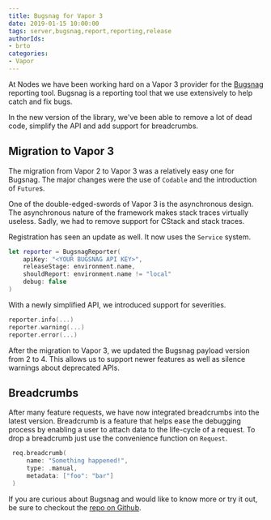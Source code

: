 ```yaml
---
title: Bugsnag for Vapor 3
date: 2019-01-15 10:00:00
tags: server,bugsnag,report,reporting,release
authorIds: 
- brto
categories:
- Vapor
---
```


At Nodes we have been working hard on a Vapor 3 provider for the [Bugsnag](https://www.bugsnag.com) reporting tool. Bugsnag is a reporting tool that we use extensively to help catch and fix bugs.

In the new version of the library, we've been able to remove a lot of dead code, simplify the API and add support for breadcrumbs.

## Migration to Vapor 3

The migration from Vapor 2 to Vapor 3 was a relatively easy one for Bugsnag. The major changes were the use of `Codable` and the introduction of `Future`s.

One of the double-edged-swords of Vapor 3 is the asynchronous design. The asynchronous nature of the framework makes stack traces virtually useless. Sadly, we had to remove support for CStack and stack traces.

Registration has seen an update as well. It now uses the `Service` system.

```swift
let reporter = BugsnagReporter(
    apiKey: "<YOUR BUGSNAG API KEY>",
    releaseStage: environment.name,
    shouldReport: environment.name != "local"
    debug: false
)
```

With a newly simplified API, we introduced support for severities.
```swift
reporter.info(...)
reporter.warning(...)
reporter.error(...)
 ```
 
 After the migration to Vapor 3, we updated the Bugsnag payload version from 2 to 4. This allows us to support newer features as well as silence warnings about deprecated APIs.
 
## Breadcrumbs
After many feature requests, we have now integrated breadcrumbs into the latest version. Breadcrumb is a feature that helps ease the debugging process by enabling a user to attach data to the life-cycle of a request. To drop a breadcrumb just use the convenience function on `Request`.

```swift
 req.breadcrumb(
     name: "Something happened!",
     type: .manual,
     metadata: ["foo": "bar"]
 )
```

If you are curious about Bugsnag and would like to know more or try it out, be sure to checkout the [repo on Github](https://github.com/nodes-vapor/bugsnag).